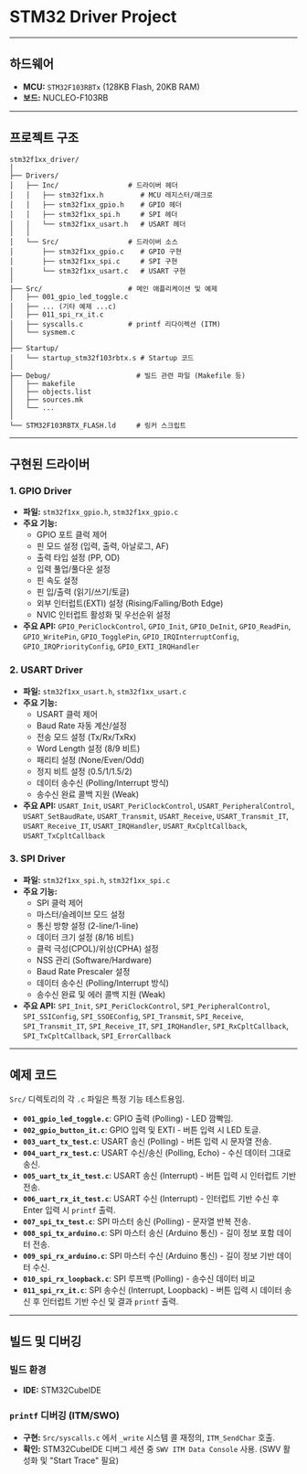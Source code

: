 # STM32 Driver Project

---

## 하드웨어

* **MCU:** `STM32F103RBTx` (128KB Flash, 20KB RAM)
* **보드:** NUCLEO-F103RB

---

## 프로젝트 구조

```
stm32f1xx_driver/
│
├── Drivers/
│   ├── Inc/                 # 드라이버 헤더
│   │   ├── stm32f1xx.h         # MCU 레지스터/매크로
│   │   ├── stm32f1xx_gpio.h    # GPIO 헤더
│   │   ├── stm32f1xx_spi.h     # SPI 헤더
│   │   └── stm32f1xx_usart.h   # USART 헤더
│   │
│   └── Src/                 # 드라이버 소스
│       ├── stm32f1xx_gpio.c    # GPIO 구현
│       ├── stm32f1xx_spi.c     # SPI 구현
│       └── stm32f1xx_usart.c   # USART 구현
│
├── Src/                     # 메인 애플리케이션 및 예제
│   ├── 001_gpio_led_toggle.c
│   ├── ... (기타 예제 ...c)
│   ├── 011_spi_rx_it.c
│   ├── syscalls.c           # printf 리다이렉션 (ITM)
│   └── sysmem.c             
│
├── Startup/
│   └── startup_stm32f103rbtx.s # Startup 코드
│
├── Debug/                     # 빌드 관련 파일 (Makefile 등)
│   ├── makefile
│   ├── objects.list
│   ├── sources.mk
│   └── ...
│
└── STM32F103RBTX_FLASH.ld     # 링커 스크립트
```

---

## 구현된 드라이버

### 1. GPIO Driver

* **파일:** `stm32f1xx_gpio.h`, `stm32f1xx_gpio.c`
* **주요 기능:**
    * GPIO 포트 클럭 제어
    * 핀 모드 설정 (입력, 출력, 아날로그, AF)
    * 출력 타입 설정 (PP, OD)
    * 입력 풀업/풀다운 설정
    * 핀 속도 설정
    * 핀 입/출력 (읽기/쓰기/토글)
    * 외부 인터럽트(EXTI) 설정 (Rising/Falling/Both Edge)
    * NVIC 인터럽트 활성화 및 우선순위 설정
* **주요 API:** `GPIO_PeriClockControl`, `GPIO_Init`, `GPIO_DeInit`, `GPIO_ReadPin`, `GPIO_WritePin`, `GPIO_TogglePin`, `GPIO_IRQInterruptConfig`, `GPIO_IRQPriorityConfig`, `GPIO_EXTI_IRQHandler`

### 2. USART Driver

* **파일:** `stm32f1xx_usart.h`, `stm32f1xx_usart.c`
* **주요 기능:**
    * USART 클럭 제어
    * Baud Rate 자동 계산/설정
    * 전송 모드 설정 (Tx/Rx/TxRx)
    * Word Length 설정 (8/9 비트)
    * 패리티 설정 (None/Even/Odd)
    * 정지 비트 설정 (0.5/1/1.5/2)
    * 데이터 송수신 (Polling/Interrupt 방식)
    * 송수신 완료 콜백 지원 (Weak)
* **주요 API:** `USART_Init`, `USART_PeriClockControl`, `USART_PeripheralControl`, `USART_SetBaudRate`, `USART_Transmit`, `USART_Receive`, `USART_Transmit_IT`, `USART_Receive_IT`, `USART_IRQHandler`, `USART_RxCpltCallback`, `USART_TxCpltCallback`

### 3. SPI Driver

* **파일:** `stm32f1xx_spi.h`, `stm32f1xx_spi.c`
* **주요 기능:**
    * SPI 클럭 제어
    * 마스터/슬레이브 모드 설정
    * 통신 방향 설정 (2-line/1-line)
    * 데이터 크기 설정 (8/16 비트)
    * 클럭 극성(CPOL)/위상(CPHA) 설정
    * NSS 관리 (Software/Hardware)
    * Baud Rate Prescaler 설정
    * 데이터 송수신 (Polling/Interrupt 방식)
    * 송수신 완료 및 에러 콜백 지원 (Weak)
* **주요 API:** `SPI_Init`, `SPI_PeriClockControl`, `SPI_PeripheralControl`, `SPI_SSIConfig`, `SPI_SSOEConfig`, `SPI_Transmit`, `SPI_Receive`, `SPI_Transmit_IT`, `SPI_Receive_IT`, `SPI_IRQHandler`, `SPI_RxCpltCallback`, `SPI_TxCpltCallback`, `SPI_ErrorCallback`

---

## 예제 코드

`Src/` 디렉토리의 각 `.c` 파일은 특정 기능 테스트용임.

* **`001_gpio_led_toggle.c`**: GPIO 출력 (Polling) - LED 깜빡임.
* **`002_gpio_button_it.c`**: GPIO 입력 및 EXTI - 버튼 입력 시 LED 토글.
* **`003_uart_tx_test.c`**: USART 송신 (Polling) - 버튼 입력 시 문자열 전송.
* **`004_uart_rx_test.c`**: USART 수신/송신 (Polling, Echo) - 수신 데이터 그대로 송신.
* **`005_uart_tx_it_test.c`**: USART 송신 (Interrupt) - 버튼 입력 시 인터럽트 기반 전송.
* **`006_uart_rx_it_test.c`**: USART 수신 (Interrupt) - 인터럽트 기반 수신 후 Enter 입력 시 `printf` 출력.
* **`007_spi_tx_test.c`**: SPI 마스터 송신 (Polling) - 문자열 반복 전송.
* **`008_spi_tx_arduino.c`**: SPI 마스터 송신 (Arduino 통신) - 길이 정보 포함 데이터 전송.
* **`009_spi_rx_arduino.c`**: SPI 마스터 수신 (Arduino 통신) - 길이 정보 기반 데이터 수신.
* **`010_spi_rx_loopback.c`**: SPI 루프백 (Polling) - 송수신 데이터 비교
* **`011_spi_rx_it.c`**: SPI 송수신 (Interrupt, Loopback) - 버튼 입력 시 데이터 송신 후 인터럽트 기반 수신 및 결과 `printf` 출력.

---

## 빌드 및 디버깅

### 빌드 환경

* **IDE:** STM32CubeIDE

### `printf` 디버깅 (ITM/SWO)

* **구현:** `Src/syscalls.c` 에서 `_write` 시스템 콜 재정의, `ITM_SendChar` 호출.
* **확인:** STM32CubeIDE 디버그 세션 중 `SWV ITM Data Console` 사용. (SWV 활성화 및 "Start Trace" 필요)
